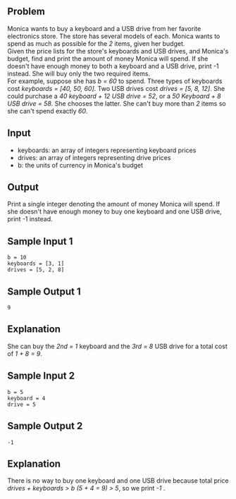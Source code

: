 ## Problem
Monica wants to buy a keyboard and a USB drive from her favorite electronics store. The store has several models of each. Monica wants to spend as much as possible for the *2* items, given her budget.  
Given the price lists for the store's keyboards and USB drives, and Monica's budget, find and print the amount of money Monica will spend. If she doesn't have enough money to both a keyboard and a USB drive, print -1 instead. She will buy only the two required items.  
For example, suppose she has *b = 60* to spend. Three types of keyboards cost *keyboards = [40, 50, 60]*. Two USB drives cost *drives = [5, 8, 12]*. She could purchase a *40 keyboard + 12 USB drive = 52*, or a *50 Keyboard + 8 USB drive = 58*. She chooses the latter. She can't buy more than *2* items so she can't spend exactly *60*.

## Input
- keyboards: an array of integers representing keyboard prices
- drives: an array of integers representing drive prices
- b: the units of currency in Monica's budget

## Output
Print a single integer denoting the amount of money Monica will spend. If she doesn't have enough money to buy one keyboard and one USB drive, print -1 instead.


## Sample Input 1
```
b = 10
keyboards = [3, 1]
drives = [5, 2, 8]
```
## Sample Output 1
```
9
```
## Explanation
She can buy the *2nd = 1* keyboard and the *3rd = 8* USB drive for a total cost of *1 + 8 = 9*.

## Sample Input 2
```
b = 5
keyboard = 4
drive = 5
```
## Sample Output 2
```
-1
```
## Explanation
There is no way to buy one keyboard and one USB drive because total price *drives + keyboards > b (5 + 4 = 9) > 5*, so we print *-1* .